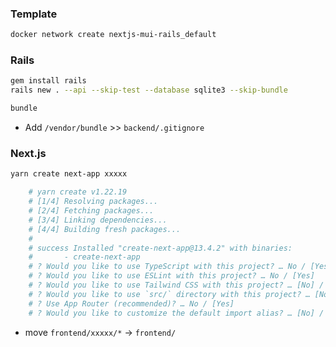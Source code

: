 ### Template

```sh
docker network create nextjs-mui-rails_default
```

### Rails

```sh
gem install rails
rails new . --api --skip-test --database sqlite3 --skip-bundle

bundle
```

* Add `/vendor/bundle` >> `backend/.gitignore`

### Next.js

```sh
yarn create next-app xxxxx

    # yarn create v1.22.19
    # [1/4] Resolving packages...
    # [2/4] Fetching packages...
    # [3/4] Linking dependencies...
    # [4/4] Building fresh packages...
    #
    # success Installed "create-next-app@13.4.2" with binaries:
    #       - create-next-app
    # ? Would you like to use TypeScript with this project? … No / [Yes]
    # ? Would you like to use ESLint with this project? … No / [Yes]
    # ? Would you like to use Tailwind CSS with this project? … [No] / Yes
    # ? Would you like to use `src/` directory with this project? … [No] / Yes
    # ? Use App Router (recommended)? … No / [Yes]
    # ? Would you like to customize the default import alias? … [No] / Yes
```

* move `frontend/xxxxx/*` -> `frontend/`
